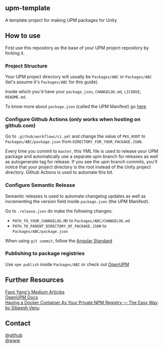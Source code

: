## upm-template
A template project for making UPM packages for Unity

## How to use

First use this repository as the base of your UPM project repository by forking it.

### __Project Structure__ 
Your UPM project directory will usually be `Packages/ABC` or `Packages/ABC` (let's assume it's `Packages/ABC` for this guide).

Inside which you'd have your `package.json`, `CHANGELOG.md`, `LICENSE`, `README.md`.

To know more about `package.json` (called the UPM Manifest) go [here](https://docs.unity3d.com/Manual/upm-manifestPkg.html)

### __Configure Github Actions (only works when hosting on github.com)__
Go to `.github/workflows/ci.yml` and change the value of `PKG_ROOT` to `Packages/ABC/package.json` from `DIRECTORY_FOR_YOUR_PACKAGE.JSON`. 

Every time you commit to `master`, this YML file is used to release your UPM package and automatically use a separate upm branch for releases as well as autogenerate tag for release. If you see the upm branch commits, you'll notice that your project directory is the root instead of the Unity project directory. Github Actions is used to automate this bit.

### __Configure Semantic Release__
Semantic releases is used to automate changelog updates as well as incrementing the version field inside `package.json` (the UPM Manifest). 

Go to `.release.json` do make the following changes:

* `PATH_TO_YOUR_CHANGELOG.MD` to `Packages/ABC/CHANGELOG.md`
* `PATH_TO_PARENT_DIRECTORY_OF_PACKAGE.JSON` to `Packages/ABC/package.json`

When using `git commit`, follow the [Angular Standard](https://github.com/angular/angular/blob/master/CONTRIBUTING.md#commit)

### __Publishing to package registries__
Use `npm publish` inside `Packages/ABC` or check out [OpenUPM](https://openupm.com/docs/#how-it-works)  

## Further Resources
[Favo Yang's Medium Articles](https://medium.com/@favoyang)  
[OpenUPM Docs](https://openupm.com/docs/)  
[Having a Docker Container As Your Private NPM Registry — The Easy Way by Sibeesh Venu](https://medium.com/better-programming/having-a-docker-container-as-your-private-npm-registry-the-easy-way-68159fa94cc4)  

## Contact
[@github](https://www.github.com/adrenak)  
[@www](http://www.vatsalambastha.com)
